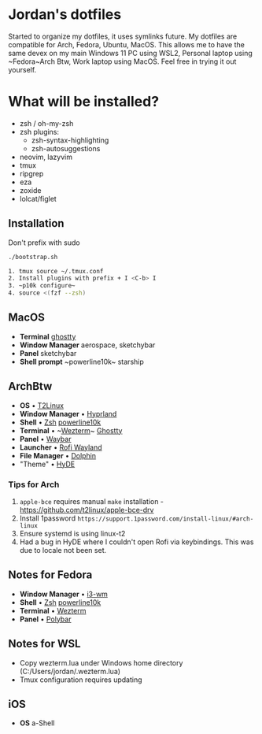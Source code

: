 # Jordan's dotfiles

Started to organize my dotfiles, it uses symlinks future. My dotfiles are compatible for Arch, Fedora, Ubuntu, MacOS. This allows me to have the same devex on my main Windows 11 PC using WSL2, Personal laptop using ~Fedora~Arch Btw, Work laptop using MacOS. Feel free in trying it out yourself.

# What will be installed?

- zsh / oh-my-zsh
- zsh plugins:
  - zsh-syntax-highlighting
  - zsh-autosuggestions
- neovim, lazyvim
- tmux
- ripgrep
- eza
- zoxide
- lolcat/figlet

## Installation

Don't prefix with sudo

```bash
./bootstrap.sh

1. tmux source ~/.tmux.conf
2. Install plugins with prefix + I <C-b> I
3. ~p10k configure~
4. source <(fzf --zsh)
```

## MacOS

- **Terminal** [ghostty](https://ghostty.org/)
- **Window Manager** aerospace, sketchybar
- **Panel** sketchybar
- **Shell prompt** ~powerline10k~ starship

## ArchBtw

- **OS** • [T2Linux](https://wiki.t2linux.org/)
- **Window Manager** • [Hyprland](https://github.com/hyprwm/Hyprland)
- **Shell** • [Zsh](https://www.zsh.org) [powerline10k](https://github.com/romkatv/powerlevel10k)
- **Terminal** • ~[Wezterm](https://github.com/wez/wezterm)~ [Ghostty](https://ghostty.org/)
- **Panel** • [Waybar](https://github.com/Alexays/Waybar)
- **Launcher** • [Rofi Wayland](https://wiki.archlinux.org/title/Rofi)
- **File Manager** • [Dolphin](https://kde.org/applications/system/org.kde.dolphin/)
- "Theme" • [HyDE](https://github.com/HyDE-Project/HyDE)

### Tips for Arch

1.  `apple-bce` requires manual `make` installation - <https://github.com/t2linux/apple-bce-drv>
2.  Install 1password `https://support.1password.com/install-linux/#arch-linux`
3.  Ensure systemd is using linux-t2
4.  Had a bug in HyDE where I couldn't open Rofi via keybindings. This was due to locale not been set.

## Notes for Fedora

- **Window Manager** • [i3-wm](https://github.com/i3/i3)
- **Shell** • [Zsh](https://www.zsh.org) [powerline10k](https://github.com/romkatv/powerlevel10k)
- **Terminal** • [Wezterm](https://github.com/wez/wezterm)
- **Panel** • [Polybar](https://github.com/polybar/polybar)

## Notes for WSL

- Copy wezterm.lua under Windows home directory (C:/Users/jordan/.wezterm.lua)
- Tmux configuration requires updating

## iOS

- **OS** a-Shell
